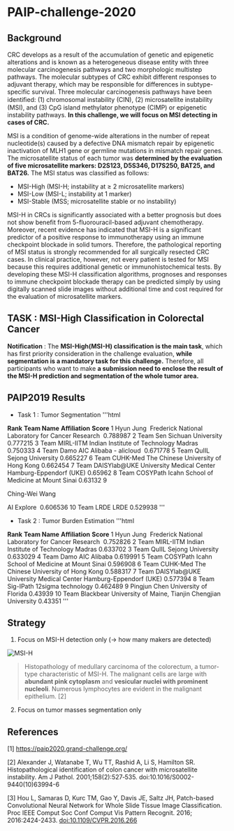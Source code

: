 # PAIP-challenge-2020

## Background

CRC develops as a result of the accumulation of genetic and epigenetic alterations and is known as a heterogeneous disease entity with three molecular carcinogenesis pathways and two morphologic multistep pathways. The molecular subtypes of CRC exhibit different responses to adjuvant therapy, which may be responsible for differences in subtype-specific survival. Three molecular carcinogenesis pathways have been identiﬁed: (1) chromosomal instability (CIN), (2) microsatellite instability (MSI), and (3) CpG island methylator phenotype (CIMP) or epigenetic instability pathways. **In this challenge, we will focus on MSI detecting in cases of CRC.**

MSI is a condition of genome-wide alterations in the number of repeat nucleotide(s) caused by a defective DNA mismatch repair by epigenetic inactivation of MLH1 gene or  germline mutations in mismatch repair genes. The microsatellite status of each tumor was **determined by the evaluation of five microsatellite markers: D2S123, D5S346, D17S250, BAT25, and BAT26.** The MSI status was classified as follows:

- MSI-High (MSI-H; instability at ≥ 2 microsatellite markers)
- MSI-Low (MSI-L; instability at 1 marker)
- MSI-Stable (MSS; microsatellite stable or no instability)

MSI-H in CRCs is significantly associated with a better prognosis but does not show benefit from 5-fluorouracil-based adjuvant chemotherapy. Moreover, recent evidence has indicated that MSI-H is a significant predictor of a positive response to immunotherapy using an immune checkpoint blockade in solid tumors. Therefore, the pathological reporting of MSI status is strongly recommended for all surgically resected CRC cases. In clinical practice, however, not every patient is tested for MSI because this requires additional genetic or immunohistochemical tests. By developing these MSI-H classification algorithms, prognoses and responses to immune checkpoint blockade therapy can be predicted simply by using digitally scanned slide images without additional time and cost required for the evaluation of microsatellite markers.

## TASK : MSI-High Classification in Colorectal Cancer

**Notification**  : The **MSI-High(MSI-H) classification is the main task**, which has first priority consideration in the challenge evaluation, **while segmentation is a mandatory task for this challenge.** Therefore, all participants who want to make **a submission need to enclose the result of the MSI-H prediction and segmentation of the whole tumor area.**

## PAIP2019 Results
- Task 1 : Tumor Segmentation
'''html
 <tbody><tr style="height: 17.4pt;">
  <td class="xl66" style="text-align: left; height: 17.4pt; width: 53pt;"><b>Rank</b></td>
  <td class="xl67" style="text-align: left; width: 232pt;"><b>Team Name</b></td>
  <td class="xl67" style="text-align: left; width: 227pt;"><b>Affiliation</b></td>
  <td class="xl68" style="text-align: left; width: 208pt;"><b>Score</b></td>
 </tr>
 <tr style="height: 34.8pt;">
  <td class="xl69" style="height: 34.8pt; width: 53pt;">1</td>
  <td class="xl70" style="width: 232pt;">Hyun
  Jung&nbsp;</td>
  <td class="xl70" style="width: 227pt;">Frederick
  National Laboratory for Cancer Research&nbsp;</td>
  <td class="xl71" style="width: 208pt;">0.788987</td>
 </tr>
 <tr style="height: 17.4pt;">
  <td class="xl69" style="height: 17.4pt; width: 53pt;">2</td>
  <td class="xl70" style="width: 232pt;">Team Sen</td>
  <td class="xl70" style="width: 227pt;">Sichuan
  University</td>
  <td class="xl71" style="width: 208pt;">0.777215</td>
 </tr>
 <tr style="height: 17.4pt;">
  <td class="xl72" style="height: 17.4pt; width: 53pt;">3</td>
  <td class="xl73" style="width: 232pt;">Team
  MIRL-IITM</td>
  <td class="xl73" style="width: 227pt;">Indian
  Institute of Technology Madras</td>
  <td class="xl74" style="width: 208pt;">0.750333</td>
 </tr>
 <tr style="height: 17.4pt;">
  <td class="xl75" style="height: 17.4pt; width: 53pt;">4</td>
  <td class="xl73" style="width: 232pt;">Team
  Damo AIC</td>
  <td class="xl73" style="width: 227pt;">Alibaba
  - alicloud&nbsp;</td>
  <td class="xl74" style="width: 208pt;">0.671778</td>
 </tr>
 <tr style="height: 17.4pt;">
  <td class="xl75" style="height: 17.4pt; width: 53pt;">5</td>
  <td class="xl73" style="width: 232pt;">Team
  QuIIL</td>
  <td class="xl73" style="width: 227pt;">Sejong
  University</td>
  <td class="xl74" style="width: 208pt;">0.665227</td>
 </tr>
 <tr style="height: 17.4pt;">
  <td class="xl75" style="height: 17.4pt; width: 53pt;">6</td>
  <td class="xl73" style="width: 232pt;">Team
  CUHK-Med</td>
  <td class="xl73" style="width: 227pt;">The
  Chinese University of Hong Kong</td>
  <td class="xl74" style="width: 208pt;">0.662454</td>
 </tr>
 <tr style="height: 34.8pt;">
  <td class="xl75" style="height: 34.8pt; width: 53pt;">7</td>
  <td class="xl73" style="width: 232pt;">Team
  DAISYlab@UKE</td>
  <td class="xl73" style="width: 227pt;">University
  Medical Center Hamburg-Eppendorf (UKE)</td>
  <td class="xl74" style="width: 208pt;">0.65962</td>
 </tr>
 <tr style="height: 17.4pt;">
  <td class="xl75" style="height: 17.4pt; width: 53pt;">8</td>
  <td class="xl73" style="width: 232pt;">Team
  COSYPath</td>
  <td class="xl73" style="width: 227pt;">Icahn
  School of Medicine at Mount Sinai</td>
  <td class="xl74" style="width: 208pt;">0.63132</td>
 </tr>
 <tr style="height: 17.4pt;">
  <td class="xl76" style="height: 17.4pt; width: 53pt;">9</td>
  <td class="xl77" style="width: 232pt;"><p><span style="">Ching-Wei
Wang</span></p></td>
  <td class="xl77" style="width: 227pt;">AI Explore&nbsp;</td>
  <td class="xl78" style="width: 208pt;">0.606536</td>
 </tr>
 <tr style="height: 17.4pt;">
  <td class="xl72" style="height: 17.4pt; width: 53pt;">10</td>
  <td class="xl70" style="width: 232pt;">Team
  LRDE</td>
  <td class="xl70" style="width: 227pt;">LRDE</td>
  <td class="xl71" style="width: 208pt;">0.529938</td>
 </tr></tbody></table>
 '''
 
- Task 2 : Tumor Burden Estimation
'''html
<tbody><tr style="height: 17.4pt;">
  <td class="xl66" style="height: 17.4pt; width: 34pt;"><b>Rank</b></td>
  <td class="xl67" style="width: 98pt;"><b>Team Name</b></td>
  <td class="xl67" style="width: 271pt;"><b>Affiliation</b></td>
  <td class="xl68" style="width: 53pt;"><b>Score</b></td>
 </tr>
 <tr style="height: 17.4pt;">
  <td class="xl74" style="height: 17.4pt; width: 34pt;">1</td>
  <td class="xl69" style="width: 98pt;">Hyun
  Jung&nbsp;</td>
  <td class="xl69" style="width: 271pt;">Frederick
  National Laboratory for Cancer Research&nbsp;</td>
  <td class="xl72" style="width: 53pt;">0.752826</td>
 </tr>
 <tr style="height: 17.4pt;">
  <td class="xl74" style="height: 17.4pt; width: 34pt;">2</td>
  <td class="xl71" style="width: 98pt;">Team
  MIRL-IITM</td>
  <td class="xl71" style="width: 271pt;">Indian
  Institute of Technology Madras</td>
  <td class="xl72" style="width: 53pt;">0.633702</td>
 </tr>
 <tr style="height: 17.4pt;">
  <td class="xl73" style="height: 17.4pt; width: 34pt;">3</td>
  <td class="xl71" style="width: 98pt;">Team
  QuIIL</td>
  <td class="xl71" style="width: 271pt;">Sejong
  University</td>
  <td class="xl72" style="width: 53pt;">0.633029</td>
 </tr>
 <tr style="height: 17.4pt;">
  <td class="xl73" style="height: 17.4pt; width: 34pt;">4</td>
  <td class="xl71" style="width: 98pt;">Team Damo
  AIC</td>
  <td class="xl71" style="width: 271pt;">Alibaba</td>
  <td class="xl72" style="width: 53pt;">0.619991</td>
 </tr>
 <tr style="height: 17.4pt;">
  <td class="xl73" style="height: 17.4pt; width: 34pt;">5</td>
  <td class="xl71" style="width: 98pt;">Team
  COSYPath</td>
  <td class="xl71" style="width: 271pt;">Icahn
  School of Medicine at Mount Sinai</td>
  <td class="xl72" style="width: 53pt;">0.596908</td>
 </tr>
 <tr style="height: 17.4pt;">
  <td class="xl73" style="height: 17.4pt; width: 34pt;">6</td>
  <td class="xl71" style="width: 98pt;">Team
  CUHK-Med</td>
  <td class="xl71" style="width: 271pt;">The
  Chinese University of Hong Kong</td>
  <td class="xl72" style="width: 53pt;">0.588317</td>
 </tr>
 <tr style="height: 34.8pt;">
  <td class="xl73" style="height: 34.8pt; width: 34pt;">7</td>
  <td class="xl71" style="width: 98pt;">Team
  DAISYlab@UKE</td>
  <td class="xl71" style="width: 271pt;">University
  Medical Center Hamburg-Eppendorf (UKE)</td>
  <td class="xl72" style="width: 53pt;">0.577394</td>
 </tr>
 <tr style="height: 17.4pt;">
  <td class="xl73" style="height: 17.4pt; width: 34pt;">8</td>
  <td class="xl71" style="width: 98pt;">Team
  Sig-IPath</td>
  <td class="xl69" style="width: 271pt;">12sigma
  technology</td>
  <td class="xl72" style="width: 53pt;">0.462489</td>
 </tr>
 <tr style="height: 17.4pt;">
  <td class="xl73" style="height: 17.4pt; width: 34pt;">9</td>
  <td class="xl71" style="width: 98pt;">Pingjun
  Chen</td>
  <td class="xl71" style="width: 271pt;">University
  of Florida</td>
  <td class="xl72" style="width: 53pt;">0.43939</td>
 </tr>
 <tr style="height: 17.4pt;">
  <td class="xl73" style="height: 17.4pt; width: 34pt;">10</td>
  <td class="xl71" style="width: 98pt;">Team
  Blackbear</td>
  <td class="xl71" style="width: 271pt;">University
  of Maine, Tianjin Chengjian University</td>
  <td class="xl72" style="width: 53pt;">0.43351</td>
 </tr></tbody></table>
 '''
   

## Strategy

1. Focus on MSI-H detection only (-> how many makers are detected)

![MSI-H](https://www.ncbi.nlm.nih.gov/pmc/articles/PMC1850324/bin/jh0212499001.jpg?raw=true)


> Histopathology of medullary carcinoma of the colorectum, a tumor-type characteristic of MSI-H. The malignant cells are large with **abundant pink cytoplasm** and **vesicular nuclei with prominent nucleoli**. Numerous lymphocytes are evident in the malignant epithelium. [2]

2. Focus on tumor masses segmentation only

## References
[1] https://paip2020.grand-challenge.org/

[2] Alexander J, Watanabe T, Wu TT, Rashid A, Li S, Hamilton SR. Histopathological identification of colon cancer with microsatellite instability. Am J Pathol. 2001;158(2):527‐535. doi:10.1016/S0002-9440(10)63994-6

[3] Hou L, Samaras D, Kurc TM, Gao Y, Davis JE, Saltz JH, Patch-based Convolutional Neural Network for Whole Slide Tissue Image Classification. Proc IEEE Comput Soc Conf Comput Vis Pattern Recognit. 2016; 2016:2424-2433. [doi:10.1109/CVPR.2016.266](http://openaccess.thecvf.com/content_cvpr_2016/papers/Hou_Patch-Based_Convolutional_Neural_CVPR_2016_paper.pdf) 


